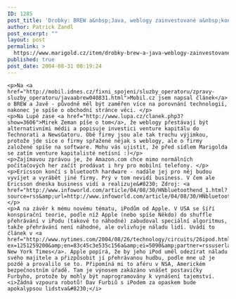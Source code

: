 ```yaml
---
ID: 1285
post_title: 'Drobky: BREW a&nbsp;Java, weblogy zainvestované a&nbsp;konspirační iPod teorie'
author: Patrick Zandl
post_excerpt: ""
layout: post
permalink: >
  https://www.marigold.cz/item/drobky-brew-a-java-weblogy-zainvestovane-a-konspiracni-ipod-teorie
published: true
post_date: 2004-08-31 08:19:24
---
```

	<p>Na <a href="http://mobil.idnes.cz/fixni_spojeni/sluzby_operatoru/zpravy-sluzby_operatoru/javaabrew040831.html">Mobil.cz jsem napsal článek</a> o BREW a Javě - původně měl být zaměřen více na porovnání technologií, nakonec je spíše o obchodní stránce věci. </p>
	<p>Na Lupě zase <a href="http://www.lupa.cz/clanek.php3?show=3606">Mirek Zeman píše o tom</a>, že weblogy přestávají být alternativními médii a popisuje investici venture kapitálu do Technorati a NewsGatoru. Obě firmy jsou ale tak trochu výjimkou, protože jde sice o firmy spřažené nějak s weblogy, ale o firmy založené spíše na software. Mohu vás ujistit, že před sídlem Marigolda se zatím venture kapitalisté netísní :)</p>
	<p>Zajímavou zprávou je, že Amazon.com chce mimo normálních počítačových her začít prodávat i hry pro mobilní telefony. </p>
	<p>Ericsson končí s bluetooth hardware - nadále jej pro něj budou vyvíjet a vyrábět jiné firmy. Prý v tom nevidí business. V čem ale Ericsson dneska business vidí a realizuje&#8230; Zdroj: <a href="http://www.infoworld.com/article/04/08/30/HNbluetoothend_1.html?source=rss&amp;url=http://www.infoworld.com/article/04/08/30/HNbluetoothend_1.html">InfoWorld</a>.</p>
	<p>A na závěr k mému novému tématu, iPodům od Apple. V USA se šíří konspirační teorie, podle níž Apple (nebo spíše Někdo) do shuffle přehrávání v iPodu (takové to náhodné) zabudoval speciální algoritmus, takže přehrávání není náhodné, ale ovlivňuje náladu lidí. Uvádí to článek v <a href="http://www.nytimes.com/2004/08/26/technology/circuits/26ipod.html?ex=1251259200&amp;en=83c45c3e535c156a&amp;ei=5090&amp;partner=rssuserland">The New York Times</a>. Apple popírá, že by jeho iPod uměl odezírat náladu svého majitele a přizpůsobit jí přehrávanou hudbu, podle mne už je pozdě a provalilo se to. Připomíná mi to aféru v NSA, Americkém bezpečnostním úřadě. Tam je výnosem zakázáno vnášet postavičky Furbyho, protože by mohly být naprogramovány k vynášení tajemství. <i>Žádná vzpoura robotů! Dav Furbiů s iPodem za opaskem bude apokalypsou lidstva&#8230;</i>
</p>